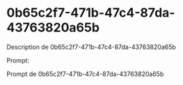 # 0b65c2f7-471b-47c4-87da-43763820a65b

Description de 0b65c2f7-471b-47c4-87da-43763820a65b

Prompt:

Prompt de 0b65c2f7-471b-47c4-87da-43763820a65b
